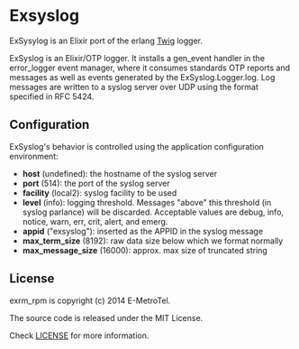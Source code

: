 # Exsyslog

ExSysylog is an Elixir port of the erlang [Twig](https://github.com/cloudant/twig) logger.

ExSyslog is an Elixir/OTP logger. It installs a gen_event handler in the error_logger event manager,
where it consumes standards OTP reports and messages as well as events generated by the ExSyslog.Logger.log. 
Log messages are written to a syslog server over UDP using the format specified in RFC 5424.

## Configuration

ExSyslog's behavior is controlled using the application configuration environment:

* __host__ (undefined): the hostname of the syslog server
* __port__ (514): the port of the syslog server
* __facility__ (local2): syslog facility to be used
* __level__ (info): logging threshold. Messages "above" this threshold (in syslog parlance) will be discarded. Acceptable values are debug, info, notice, warn, err, crit, alert, and emerg.
* __appid__ ("exsyslog"): inserted as the APPID in the syslog message
* __max_term_size__ (8192): raw data size below which we format normally
* __max_message_size__ (16000): approx. max size of truncated string

## License

exrm_rpm is copyright (c) 2014 E-MetroTel. 

The source code is released under the MIT License.

Check [LICENSE](LICENSE) for more information.
